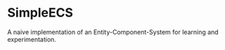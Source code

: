# SimpleECS
A naive implementation of an Entity-Component-System for learning and experimentation. 
